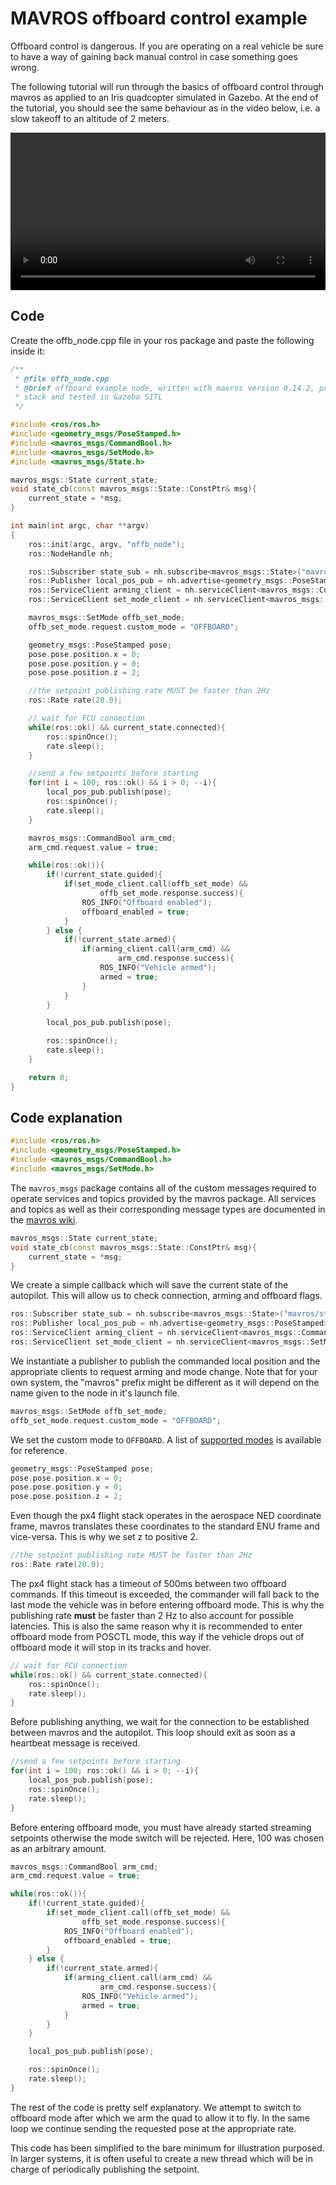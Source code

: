 # MAVROS offboard control example

<aside class="caution">
Offboard control is dangerous. If you are operating on a real vehicle be sure to have a way of gaining back manual control in case something goes wrong.
</aside>

The following tutorial will run through the basics of offboard control through mavros as applied to an Iris quadcopter simulated in Gazebo. At the end of the tutorial, you should see the same behaviour as in the video below, i.e. a slow takeoff to an altitude of 2 meters.

<video width="100%" autoplay="true" controls="true">
	<source src="images/sim/gazebo_offboard.webm" type="video/webm">
</video>

## Code
Create the offb_node.cpp file in your ros package and paste the following inside it:
```C++
/**
 * @file offb_node.cpp
 * @brief offboard example node, written with mavros version 0.14.2, px4 flight
 * stack and tested in Gazebo SITL
 */

#include <ros/ros.h>
#include <geometry_msgs/PoseStamped.h>
#include <mavros_msgs/CommandBool.h>
#include <mavros_msgs/SetMode.h>
#include <mavros_msgs/State.h>

mavros_msgs::State current_state;
void state_cb(const mavros_msgs::State::ConstPtr& msg){
    current_state = *msg;
}

int main(int argc, char **argv)
{
    ros::init(argc, argv, "offb_node");
    ros::NodeHandle nh;

    ros::Subscriber state_sub = nh.subscribe<mavros_msgs::State>("mavros/state", 10, state_cb);
    ros::Publisher local_pos_pub = nh.advertise<geometry_msgs::PoseStamped>("mavros/setpoint_position/local", 10);
    ros::ServiceClient arming_client = nh.serviceClient<mavros_msgs::CommandBool>("mavros/cmd/arming");
    ros::ServiceClient set_mode_client = nh.serviceClient<mavros_msgs::SetMode>("mavros/set_mode");

    mavros_msgs::SetMode offb_set_mode;
    offb_set_mode.request.custom_mode = "OFFBOARD";

    geometry_msgs::PoseStamped pose;
    pose.pose.position.x = 0;
    pose.pose.position.y = 0;
    pose.pose.position.z = 2;

    //the setpoint publishing rate MUST be faster than 2Hz
    ros::Rate rate(20.0);

    // wait for FCU connection
    while(ros::ok() && current_state.connected){
        ros::spinOnce();
        rate.sleep();
    }

    //send a few setpoints before starting
    for(int i = 100; ros::ok() && i > 0; --i){
        local_pos_pub.publish(pose);
        ros::spinOnce();
        rate.sleep();
    }

    mavros_msgs::CommandBool arm_cmd;
    arm_cmd.request.value = true;

    while(ros::ok()){
        if(!current_state.guided){
            if(set_mode_client.call(offb_set_mode) &&
                    offb_set_mode.response.success){
                ROS_INFO("Offboard enabled");
                offboard_enabled = true;
            }
        } else {
            if(!current_state.armed){
                if(arming_client.call(arm_cmd) &&
                        arm_cmd.response.success){
                    ROS_INFO("Vehicle armed");
                    armed = true;
                }
            }
        }

        local_pos_pub.publish(pose);

        ros::spinOnce();
        rate.sleep();
    }

    return 0;
}

```
## Code explanation
```C++
#include <ros/ros.h>
#include <geometry_msgs/PoseStamped.h>
#include <mavros_msgs/CommandBool.h>
#include <mavros_msgs/SetMode.h>
```
The `mavros_msgs` package contains all of the custom messages required to operate services and topics provided by the mavros package. All services and topics as well as their corresponding message types are documented in the [mavros wiki](http://wiki.ros.org/mavros).

```C++
mavros_msgs::State current_state;
void state_cb(const mavros_msgs::State::ConstPtr& msg){
    current_state = *msg;
}
```
We create a simple callback which will save the current state of the autopilot. This will allow us to check connection, arming and offboard flags.

```C++
ros::Subscriber state_sub = nh.subscribe<mavros_msgs::State>("mavros/state", 10, state_cb);
ros::Publisher local_pos_pub = nh.advertise<geometry_msgs::PoseStamped>("mavros/setpoint_position/local", 10);
ros::ServiceClient arming_client = nh.serviceClient<mavros_msgs::CommandBool>("mavros/cmd/arming");
ros::ServiceClient set_mode_client = nh.serviceClient<mavros_msgs::SetMode>("mavros/set_mode");
```
We instantiate a publisher to publish the commanded local position and the appropriate clients to request arming and mode change. Note that for your own system, the "mavros" prefix might be different as it will depend on the name given to the node in it's launch file.

```C++
mavros_msgs::SetMode offb_set_mode;
offb_set_mode.request.custom_mode = "OFFBOARD";
```
We set the custom mode to `OFFBOARD`. A list of [supported modes](http://wiki.ros.org/mavros/CustomModes#PX4_native_flight_stack) is available for reference.

```C++
geometry_msgs::PoseStamped pose;
pose.pose.position.x = 0;
pose.pose.position.y = 0;
pose.pose.position.z = 2;
```
Even though the px4 flight stack operates in the aerospace NED coordinate frame, mavros translates these coordinates to the standard ENU frame and vice-versa. This is why we set z to positive 2.

```C++
//the setpoint publishing rate MUST be faster than 2Hz
ros::Rate rate(20.0);
```
The px4 flight stack has a timeout of 500ms between two offboard commands. If this timeout is exceeded, the commander will fall back to the last mode the vehicle was in before entering offboard mode. This is why the publishing rate **must** be faster than 2 Hz to also account for possible latencies. This is also the same reason why it is recommended to enter offboard mode from POSCTL mode, this way if the vehicle drops out of offboard mode it will stop in its tracks and hover.

```C++
// wait for FCU connection
while(ros::ok() && current_state.connected){
    ros::spinOnce();
    rate.sleep();
}
```
Before publishing anything, we wait for the connection to be established between mavros and the autopilot. This loop should exit as soon as a heartbeat message is received.
```C++
//send a few setpoints before starting
for(int i = 100; ros::ok() && i > 0; --i){
    local_pos_pub.publish(pose);
    ros::spinOnce();
    rate.sleep();
}
``` 
Before entering offboard mode, you must have already started streaming setpoints otherwise the mode switch will be rejected. Here, 100 was chosen as an arbitrary amount.

```C++
mavros_msgs::CommandBool arm_cmd;
arm_cmd.request.value = true;

while(ros::ok()){
    if(!current_state.guided){
        if(set_mode_client.call(offb_set_mode) &&
                offb_set_mode.response.success){
            ROS_INFO("Offboard enabled");
            offboard_enabled = true;
        }
    } else {
        if(!current_state.armed){
            if(arming_client.call(arm_cmd) &&
                    arm_cmd.response.success){
                ROS_INFO("Vehicle armed");
                armed = true;
            }
        }
    }

    local_pos_pub.publish(pose);

    ros::spinOnce();
    rate.sleep();
}
```
The rest of the code is pretty self explanatory. We attempt to switch to offboard mode after which we arm the quad to allow it to fly. In the same loop we continue sending the requested pose at the appropriate rate.

<aside class="tip">
This code has been simplified to the bare minimum for illustration purposed. In larger systems, it is often useful to create a new thread which will be in charge of periodically publishing the setpoint.
</aside>